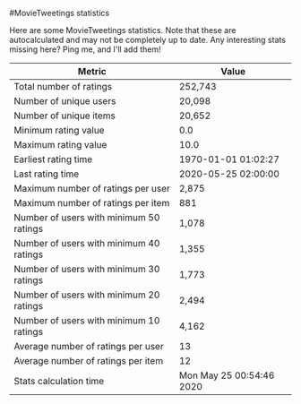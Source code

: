 #MovieTweetings statistics

Here are some MovieTweetings statistics. Note that these are autocalculated and may not be completely up to date. Any interesting stats missing here? Ping me, and I'll add them!

Metric | Value
--- | ---
Total number of ratings                 | 252,743
Number of unique users                  | 20,098
Number of unique items                  | 20,652
Minimum rating value                    | 0.0
Maximum rating value                    | 10.0
Earliest rating time                    | 1970-01-01 01:02:27
Last rating time                        | 2020-05-25 02:00:00
Maximum number of ratings per user      | 2,875
Maximum number of ratings per item      | 881
Number of users with minimum 50 ratings | 1,078
Number of users with minimum 40 ratings | 1,355
Number of users with minimum 30 ratings | 1,773
Number of users with minimum 20 ratings | 2,494
Number of users with minimum 10 ratings | 4,162
Average number of ratings per user      | 13
Average number of ratings per item      | 12
Stats calculation time                  | Mon May 25 00:54:46 2020

